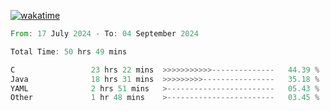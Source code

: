 [![wakatime](https://wakatime.com/badge/user/5970ac98-85fb-4bfd-a7d8-142e7d5bd274.svg)](https://wakatime.com/@5970ac98-85fb-4bfd-a7d8-142e7d5bd274)

<!--START_SECTION:waka-->

```rust
From: 17 July 2024 - To: 04 September 2024

Total Time: 50 hrs 49 mins

C                 23 hrs 22 mins  >>>>>>>>>>>--------------   44.39 %
Java              18 hrs 31 mins  >>>>>>>>>----------------   35.18 %
YAML              2 hrs 51 mins   >------------------------   05.43 %
Other             1 hr 48 mins    >------------------------   03.45 %
```

<!--END_SECTION:waka-->
